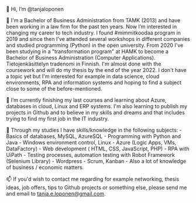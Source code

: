 👋 Hi, I’m @tanjaloponen

👀 I'm a Bachelor of Business Administration from TAMK (2013) and have been working in a law firm for the past ten years. Now I’m interested in changing 
 my career to tech industry. I found #mimmitkoodaa program in 2019 and since then I've attended several workshops in different companies and studied programming 
 (Python) in the open university. From 2020 I've been studying in a "transformation program" at HAMK to become a Bachelor of Business Administration 
 (Computer Applications). Tietojenkäsittelyn tradenomi in Finnish. I'm almost done with the coursework and will do my thesis by the end of the year 2022. 
 I don't have a topic yet but I'm interested for example in data science, cloud environments, RPA and information systems and hoping to find a subject close to 
 some of the before-mentioned.
 
🌱 I’m currently finishing my last courses and learning about Azure, databases in cloud, Linux and ERP systems. I'm also learning to publish my projects in Github
 and to believe in my skills and dreams and that includes trying to find my first job in the IT industry.
 
💞️ Through my studies I have skills/knowledge in the following subjects: 
        - Basics of databases, MySQL, AzureSQL
        - Programming with Python and Java
        - Windows environment control, Linux
        - Azure (Logic Apps, VMs, DataFactory)
        - Web development ( HTML, CSS, JavaScript, PHP)
        - RPA with UiPath
        - Testing processes, automation testing with Robot Framework (Selenium Library)
        - Wordpress
        - Scrum, Kanban
        - Also a lot of knowledge of business / economic matters.

📫 If you'd wish to contact me regarding for example networking, thesis ideas, job offers, tips to Github projects or something else,
  please send me and email to tanja.e.loponen@gmail.com. 

<!---
tanjaloponen/tanjaloponen is a ✨ special ✨ repository because its `README.md` (this file) appears on your GitHub profile.
You can click the Preview link to take a look at your changes.
--->
